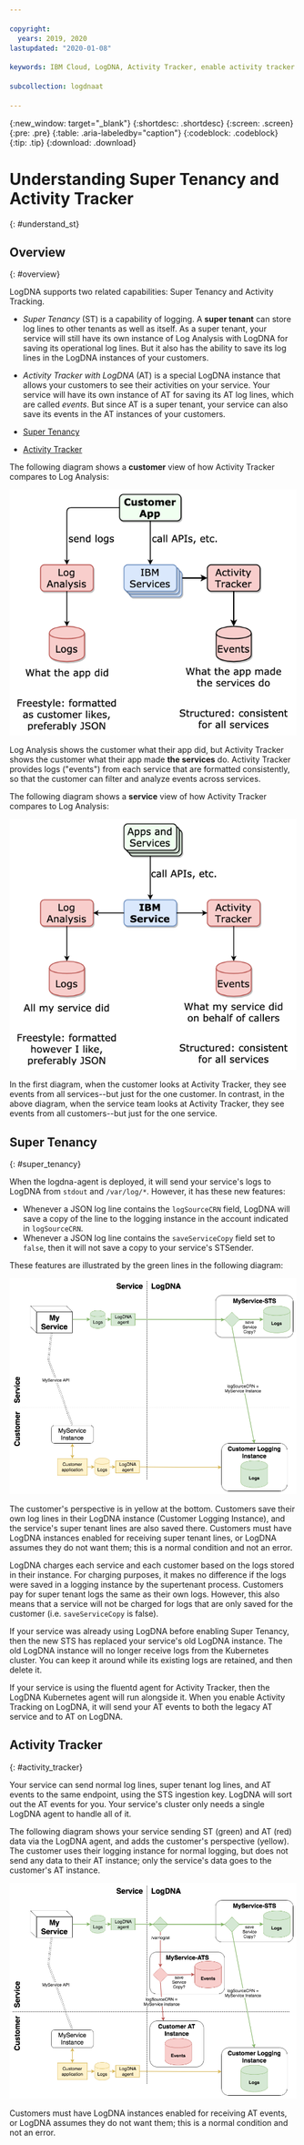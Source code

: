 ```yaml
---

copyright:
  years: 2019, 2020
lastupdated: "2020-01-08"

keywords: IBM Cloud, LogDNA, Activity Tracker, enable activity tracker

subcollection: logdnaat

---
```


{:new_window: target="_blank"}
{:shortdesc: .shortdesc}
{:screen: .screen}
{:pre: .pre}
{:table: .aria-labeledby="caption"}
{:codeblock: .codeblock}
{:tip: .tip}
{:download: .download}

# Understanding Super Tenancy and Activity Tracker
{: #understand_st}

## Overview
{: #overview}

LogDNA supports two related capabilities: Super Tenancy and Activity Tracking.

* *Super Tenancy* (ST) is a capability of logging. A **super tenant** can store log lines to other tenants as well as itself. As a super tenant, your service will still have its own instance of Log Analysis with LogDNA for saving its operational log lines. But it also has the ability to save its log lines in the LogDNA instances of your customers.

* *Activity Tracker with LogDNA* (AT) is a special LogDNA instance that allows your customers to see their activities on your service. Your service will have its own instance of AT for saving its AT log lines, which are called *events*. But since AT is a super tenant, your service can also save its events in the AT instances of your customers.

* [Super Tenancy](/docs/services/Activity-Tracker-with-LogDNA/ibm-internal-only?topic=logdnaat-understand_st#super_tenancy)
* [Activity Tracker](/docs/services/Activity-Tracker-with-LogDNA/ibm-internal-only?topic=logdnaat-understand_st#activity_tracker)

The following diagram shows a **customer** view of how Activity Tracker compares to Log Analysis:

![Log Analysis vs. Activity Tracker for customer](images/LAvsAT-customer.png)

Log Analysis shows the customer what their app did, but Activity Tracker shows the customer what their app made **the services** do. Activity Tracker provides logs ("events") from each service that are formatted consistently, so that the customer can filter and analyze events across services.

The following diagram shows a **service** view of how Activity Tracker compares to Log Analysis:

![Log Analysis vs. Activity Tracker for service](images/LAvsAT-service.png)

In the first diagram, when the customer looks at Activity Tracker, they see events from all services--but just for the one customer. In contrast, in the above diagram, when the service team looks at Activity Tracker, they see events from all customers--but just for the one service.


## Super Tenancy
{: #super_tenancy}

When the logdna-agent is deployed, it will send your service's logs to LogDNA from `stdout` and `/var/log/*`. However, it has these new features:

* Whenever a JSON log line contains the `logSourceCRN` field, LogDNA will save a copy of the line to the logging instance in the account indicated in `logSourceCRN`.
* Whenever a JSON log line contains the `saveServiceCopy` field set to `false`, then it will not save a copy to your service's STSender.

These features are illustrated by the green lines in the following diagram:

![ST complete](images/ST-instructions.png)

The customer's perspective is in yellow at the bottom. Customers save their own log lines in their LogDNA instance (Customer Logging Instance), and the service's super tenant lines are also saved there. Customers must have LogDNA instances enabled for receiving super tenant lines, or LogDNA assumes they do not want them; this is a normal condition and not an error.

LogDNA charges each service and each customer based on the logs stored in their instance. For charging purposes, it makes no difference if the logs were saved in a logging instance by the supertenant process. Customers pay for super tenant logs the same as their own logs. However, this also means that a service will not be charged for logs that are only saved for the customer (i.e. `saveServiceCopy` is false).

If your service was already using LogDNA before enabling Super Tenancy, then the new STS has replaced your service's old LogDNA instance. The old LogDNA instance will no longer receive logs from the Kubernetes cluster. You can keep it around while its existing logs are retained, and then delete it.

If your service is using the fluentd agent for Activity Tracker, then the LogDNA Kubernetes agent will run alongside it. When you enable Activity Tracking on LogDNA, it will send your AT events to both the legacy AT service and to AT on LogDNA.

## Activity Tracker
{: #activity_tracker}

Your service can send normal log lines, super tenant log lines, and AT events to the same endpoint, using the STS ingestion key. LogDNA will sort out the AT events for you. Your service's cluster only needs a single LogDNA agent to handle all of it.

The following diagram shows your service sending ST (green) and AT (red) data via the LogDNA agent, and adds the customer's perspective (yellow). The customer uses their logging instance for normal logging, but does not send any data to their AT instance; only the service's data goes to the customer's AT instance.

![summary](images/ST-AT-instructions.png)

Customers must have LogDNA instances enabled for receiving AT events, or LogDNA assumes they do not want them; this is a normal condition and not an error.
